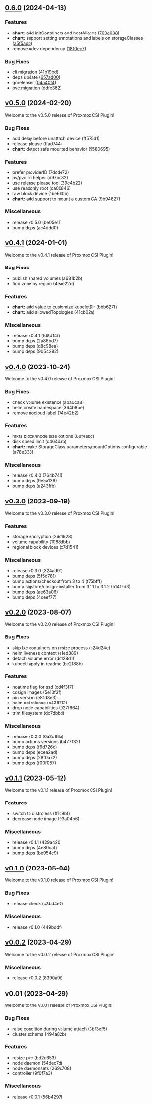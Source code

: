 ## [0.6.0](https://github.com/sergelogvinov/proxmox-csi-plugin/compare/v0.5.0...v0.6.0) (2024-04-13)


### Features

* **chart:** add initContainers and hostAliases ([769c008](https://github.com/sergelogvinov/proxmox-csi-plugin/commit/769c008bb5cbd2a21303f12171d16df78000473e))
* **chart:** support setting annotations and labels on storageClasses ([a5f5add](https://github.com/sergelogvinov/proxmox-csi-plugin/commit/a5f5adde7c3d533cae45660da312883b4ed1a24c))
* remove udev dependency ([1810ec7](https://github.com/sergelogvinov/proxmox-csi-plugin/commit/1810ec71f56a03a462219a58f81c3d24e9fb1714))


### Bug Fixes

* cli migration ([41b19bd](https://github.com/sergelogvinov/proxmox-csi-plugin/commit/41b19bdd40db9f84c0d65fe41983e2c2ee0b4977))
* deps update ([657ad00](https://github.com/sergelogvinov/proxmox-csi-plugin/commit/657ad006c2e93f27ed08966c8e493cfb852a49ee))
* goreleaser ([04a40f4](https://github.com/sergelogvinov/proxmox-csi-plugin/commit/04a40f40ebd6ef8904bdcc083ce028cf87544019))
* pvc migration ([ddfc362](https://github.com/sergelogvinov/proxmox-csi-plugin/commit/ddfc36229ccdf2fdc29e9fff9e59463f4b2da866))

## [v0.5.0](https://github.com/sergelogvinov/proxmox-csi-plugin/compare/v0.4.1...v0.5.0) (2024-02-20)

Welcome to the v0.5.0 release of Proxmox CSI Plugin!

### Bug Fixes

- add delay before unattach device (ff575d1)
- release please (ffad744)
- **chart:** detect safe mounted behavior (5580695)

### Features

- prefer providerID (7dcde72)
- pv/pvc cli helper (d97bc32)
- use release please tool (39c4b22)
- use readonly root (ca00846)
- raw block device (1be660b)
- **chart:** add support to mount a custom CA (9b94627)

### Miscellaneous

- release v0.5.0 (be05e11)
- bump deps (ac4ddd0)


## [v0.4.1](https://github.com/sergelogvinov/proxmox-csi-plugin/compare/v0.4.0...v0.4.1) (2024-01-01)

Welcome to the v0.4.1 release of Proxmox CSI Plugin!

### Bug Fixes

- publish shared volumes (a681b2b)
- find zone by region (4eae22d)

### Features

- **chart:** add value to customize kubeletDir (bbb627f)
- **chart:** add allowedTopologies (41cb02a)

### Miscellaneous

- release v0.4.1 (fd8d14f)
- bump deps (2a86bd7)
- bump deps (d8c98ea)
- bump deps (9054282)


## [v0.4.0](https://github.com/sergelogvinov/proxmox-csi-plugin/compare/v0.3.0...v0.4.0) (2023-10-24)

Welcome to the v0.4.0 release of Proxmox CSI Plugin!

### Bug Fixes

- check volume existence (aba0ca8)
- helm create namespace (364b8be)
- remove nocloud label (74e42b2)

### Features

- mkfs block/inode size options (88f4ebc)
- disk speed limit (c464dab)
- **chart:** make StorageClass parameters/mountOptions configurable (a78e338)

### Miscellaneous

- release v0.4.0 (764b741)
- bump deps (9e5a139)
- bump deps (a243ffb)


## [v0.3.0](https://github.com/sergelogvinov/proxmox-csi-plugin/compare/v0.2.0...v0.3.0) (2023-09-19)

Welcome to the v0.3.0 release of Proxmox CSI Plugin!

### Features

- storage encryption (26c1928)
- volume capability (1088dbb)
- regional block devices (c7d1541)

### Miscellaneous

- release v0.3.0 (324ad91)
- bump deps (5f5d781)
- bump actions/checkout from 3 to 4 (f75bfff)
- bump sigstore/cosign-installer from 3.1.1 to 3.1.2 (51419d3)
- bump deps (ae63a06)
- bump deps (4ceef77)


## [v0.2.0](https://github.com/sergelogvinov/proxmox-csi-plugin/compare/v0.1.1...v0.2.0) (2023-08-07)

Welcome to the v0.2.0 release of Proxmox CSI Plugin!

### Bug Fixes

- skip lxc containers on resize process (a24d24e)
- helm liveness context (e1ed889)
- detach volume error (dc128d1)
- kubectl apply in readme (bc2f88b)

### Features

- noatime flag for ssd (cd4f3f7)
- cosign images (5e13f3f)
- pin version (e81d8e3)
- helm oci release (c438712)
- drop node capabilities (927f664)
- trim filesystem (dc7dbbd)

### Miscellaneous

- release v0.2.0 (6a2d98a)
- bump actions versions (b477132)
- bump deps (f6d726c)
- bump deps (ecea2ad)
- bump deps (28f0a72)
- bump deps (f00f057)


## [v0.1.1](https://github.com/sergelogvinov/proxmox-csi-plugin/compare/v0.1.0...v0.1.1) (2023-05-12)

Welcome to the v0.1.1 release of Proxmox CSI Plugin!

### Features

- switch to distroless (ff1c9bf)
- decrease node image (93a04b6)

### Miscellaneous

- release v0.1.1 (429a420)
- bump deps (4e80caf)
- bump deps (be954c9)


## [v0.1.0](https://github.com/sergelogvinov/proxmox-csi-plugin/compare/v0.0.2...v0.1.0) (2023-05-04)

Welcome to the v0.1.0 release of Proxmox CSI Plugin!

### Bug Fixes

- release check (c3bd4e7)

### Miscellaneous

- release v0.1.0 (449bddf)


## [v0.0.2](https://github.com/sergelogvinov/proxmox-csi-plugin/compare/v0.01...v0.0.2) (2023-04-29)

Welcome to the v0.0.2 release of Proxmox CSI Plugin!

### Miscellaneous

- release v0.0.2 (8390a9f)


## v0.01 (2023-04-29)

Welcome to the v0.01 release of Proxmox CSI Plugin!

### Bug Fixes

- raise condition during volume attach (3bf3ef5)
- cluster schema (494a82b)

### Features

- resize pvc (bd2c653)
- node daemon (54dec7d)
- node daemonsets (269c708)
- controller (9f0f7a3)

### Miscellaneous

- release v0.0.1 (56b4297)
